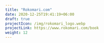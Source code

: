 ```yaml
---
title: "Rokomari.com"
date: 2020-12-25T19:41:19+06:00
draft: true
projectIcon: /img/rokomari_logo.webp
projectLink: https://www.rokomari.com/book
weight: 12
---
```


